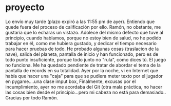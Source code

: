 # proyecto

Lo envío muy tarde (plazo expiró a las 11:55 pm de ayer).
Entiendo que quede fuera del proceso de calificación por ello.
Ramón, no obstante, me gustaría que lo echaras un vistazo.
Adolece del mismo defecto que tuve al principio, cuando hablamos, porque no estoy bien de salud, no he podido trabajar en él, como me hubiera gustado, y dedicar el tiempo 
necesario para hacer pruebas de todo. He probado algunas cosas (traslacion de la nave), salida del planeta, pantalla de inicio y han funcionado, pero es de todo punto 
insuficiente, porque todo junto no "rula", como dices tú.
El juego no funciona.
Me ha quedado pendiente de tratar de abordar el tema de la pantalla de records en su totalidad. Ayer por la noche, vi en Internet que había que hacer una "caja" 
para que se pudiera meter texto por el jugador en pygame....una clase imput box,
Finalmente, excusas por el incumplimiento, ayer no me acordaba del Git (otra mala práctica, no hacer las cosas bien desde el principio...pero mi cabeza no está para demasiado..
Gracias por todo Ramón. 
